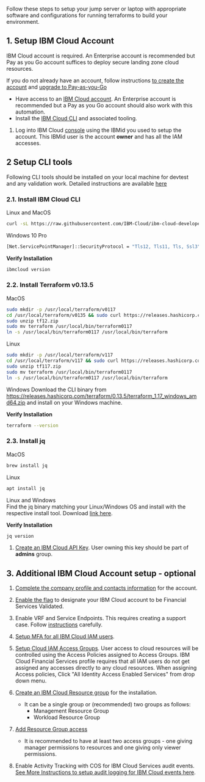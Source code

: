 Follow these steps to setup your jump server or laptop with appropriate software and configurations for running terraforms to build your environment.
## 1. Setup IBM Cloud Account

IBM Cloud account is required. An Enterprise account is recommended but Pay as you Go account suffices to deploy secure landing zone cloud resources. 

If you do not already have an account, follow instructions [to create the account](https://cloud.ibm.com/docs/account?topic=account-account-getting-started#account-gs-createlite) and [upgrade to Pay-as-you-Go](https://cloud.ibm.com/docs/account?topic=account-account-getting-started#account-gs-upgrade)

- Have access to an [IBM Cloud account](https://cloud.ibm.com/docs/account?topic=account-account-getting-started). An Enterprise account is recommended but a Pay as you Go account should also work with this automation.
- Install the [IBM Cloud CLI](https://cloud.ibm.com/docs/cli?topic=cli-getting-started) and associated tooling.

1. Log into IBM Cloud [console](https://cloud.ibm.com) using the IBMid you used to setup the account. This IBMid user is the account __owner__ and has all the IAM accesses.

## 2 Setup CLI tools
Following CLI tools should be installed on your local machine for devtest and any validation work.
Detailed instructions are available [here](https://cloud.ibm.com/docs/cli?topic=cli-getting-started)

### 2.1. Install IBM Cloud CLI
Linux and MacOS
```bash
curl -sL https://raw.githubusercontent.com/IBM-Cloud/ibm-cloud-developer-tools/master/linux-installer/idt-installer | bash
```

Windows 10 Pro
```bash
[Net.ServicePointManager]::SecurityProtocol = "Tls12, Tls11, Tls, Ssl3"; iex(New-Object Net.WebClient).DownloadString('https://raw.githubusercontent.com/IBM-Cloud/ibm-cloud-developer-tools/master/windows-installer/idt-win-installer.ps1')
```

**Verify Installation**
```bash
ibmcloud version
```

### 2.2. Install Terraform v0.13.5
MacOS
```bash
sudo mkdir -p /usr/local/terraform/v0117
cd /usr/local/terraform/v0135 && sudo curl https://releases.hashicorp.com/terraform/0.13.5/terraform_1.1.7_darwin_amd64.zip --output tf12.zip
sudo unzip tf12.zip
sudo mv terraform /usr/local/bin/terraform0117
ln -s /usr/local/bin/terraform0117 /usr/local/bin/terraform
```

Linux
```bash
sudo mkdir -p /usr/local/terraform/v117
cd /usr/local/terraform/v117 && sudo curl https://releases.hashicorp.com/terraform/1.1.7/terraform_1.1.7_linux_amd64.zip --output tf117.zip
sudo unzip tf117.zip
sudo mv terraform /usr/local/bin/terraform0117
ln -s /usr/local/bin/terraform0117 /usr/local/bin/terraform
```

Windows
Download the CLI binary from https://releases.hashicorp.com/terraform/0.13.5/terraform_1.17_windows_amd64.zip and install on your Windows machine.

**Verify Installation**
```bash
terraform --version
```

### 2.3. Install jq
MacOS
```bash
brew install jq
```
Linux
```bash
apt install jq
```
Linux and Windows  
Find the jq binary matching your Linux/Windows OS and install with the respective install tool. Download [link here](https://stedolan.github.io/jq/download/).

**Verify Installation**
```bash
jq version
```
1. [Create an IBM Cloud API Key](https://cloud.ibm.com/docs/account?topic=account-userapikey#create_user_key). User owning this key should be part of __admins__ group.


## 3. Additional IBM Cloud Account setup - optional

1. [Complete the company profile and contacts information](https://cloud.ibm.com/docs/account?topic=account-contact-info) for the account. 

2. [Enable the flag](https://cloud.ibm.com/docs/account?topic=account-enabling-fs-validated) to designate your IBM Cloud account to be Financial Services Validated. 

3. Enable VRF and Service Endpoints. This requires creating a support case. Follow [instructions](https://cloud.ibm.com/docs/account?topic=account-vrf-service-endpoint#vrf) carefully. 

4. [Setup MFA for all IBM Cloud IAM users](https://cloud.ibm.com/docs/account?topic=account-account-getting-started#account-gs-mfa).

5. [Setup Cloud IAM Access Groups](https://cloud.ibm.com/docs/account?topic=account-account-getting-started#account-gs-accessgroups). User access to cloud resources will be controlled using the Access Policies assigned to Access Groups. IBM Cloud Financial Services profile requires that all IAM users do not get assigned any accesses directly to any cloud resources. When assigning Access policies, Click "All Identity Access Enabled Services" from drop down menu.

6. [Create an IBM Cloud Resource group](https://cloud.ibm.com/docs/account?topic=account-rgs) for the installation.
    - It can be a single group or (recommended) two groups as follows:
      - Management Resource Group
      - Workload Resource Group
      
7. [Add Resource Group access](https://cloud.ibm.com/docs/account?topic=account-groups) 
   - It is recommended to have at least two access groups - one giving manager permissions to resources and one giving only viewer permissions.

8. Enable Activity Tracking with COS for IBM Cloud Services audit events. [See More Instructions to setup audit logging for IBM Cloud events here](https://test.cloud.ibm.com/docs/allowlist/framework-financial-services?topic=framework-financial-services-vpc-architecture-logging-audit). 
